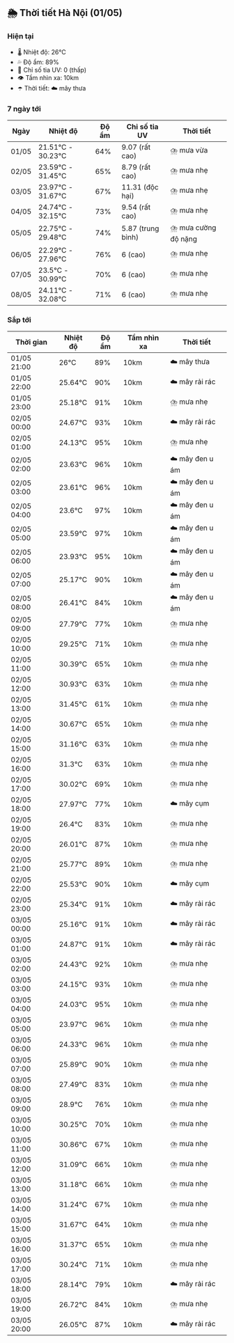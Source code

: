## 🌦️ Thời tiết Hà Nội (01/05)

### Hiện tại

- 🌡️ Nhiệt độ: 26℃
- 💦 Độ ẩm: 89%
- 🌟 Chỉ số tia UV: 0 (thấp)
- 👁️ Tầm nhìn xa: 10km
- ☂️ Thời tiết: ☁️ mây thưa

### 7 ngày tới

| Ngày | Nhiệt độ | Độ ẩm | Chỉ số tia UV | Thời tiết |
| --- | --- | --- | --- | --- |
| 01/05 | 21.51℃ - 30.23℃ | 64% | 9.07 (rất cao) | ⛈️ mưa vừa |
| 02/05 | 23.59℃ - 31.45℃ | 65% | 8.79 (rất cao) | ⛈️ mưa nhẹ |
| 03/05 | 23.97℃ - 31.67℃ | 67% | 11.31 (độc hại) | ⛈️ mưa nhẹ |
| 04/05 | 24.74℃ - 32.15℃ | 73% | 9.54 (rất cao) | ⛈️ mưa nhẹ |
| 05/05 | 22.75℃ - 29.48℃ | 74% | 5.87 (trung bình) | ⛈️ mưa cường độ nặng |
| 06/05 | 22.29℃ - 27.96℃ | 76% | 6 (cao) | ⛈️ mưa nhẹ |
| 07/05 | 23.5℃ - 30.99℃ | 70% | 6 (cao) | ⛈️ mưa nhẹ |
| 08/05 | 24.11℃ - 32.08℃ | 71% | 6 (cao) | ⛈️ mưa nhẹ |

### Sắp tới

| Thời gian | Nhiệt độ | Độ ẩm | Tầm nhìn xa | Thời tiết |
| --- | --- | --- | --- | --- |
| 01/05 21:00 | 26℃ | 89% | 10km | ☁️ mây thưa |
| 01/05 22:00 | 25.64℃ | 90% | 10km | ☁️ mây rải rác |
| 01/05 23:00 | 25.18℃ | 91% | 10km | ⛈️ mưa nhẹ |
| 02/05 00:00 | 24.67℃ | 93% | 10km | ☁️ mây rải rác |
| 02/05 01:00 | 24.13℃ | 95% | 10km | ⛈️ mưa nhẹ |
| 02/05 02:00 | 23.63℃ | 96% | 10km | ☁️ mây đen u ám |
| 02/05 03:00 | 23.61℃ | 96% | 10km | ☁️ mây đen u ám |
| 02/05 04:00 | 23.6℃ | 97% | 10km | ☁️ mây đen u ám |
| 02/05 05:00 | 23.59℃ | 97% | 10km | ☁️ mây đen u ám |
| 02/05 06:00 | 23.93℃ | 95% | 10km | ☁️ mây đen u ám |
| 02/05 07:00 | 25.17℃ | 90% | 10km | ☁️ mây đen u ám |
| 02/05 08:00 | 26.41℃ | 84% | 10km | ☁️ mây đen u ám |
| 02/05 09:00 | 27.79℃ | 77% | 10km | ⛈️ mưa nhẹ |
| 02/05 10:00 | 29.25℃ | 71% | 10km | ⛈️ mưa nhẹ |
| 02/05 11:00 | 30.39℃ | 65% | 10km | ⛈️ mưa nhẹ |
| 02/05 12:00 | 30.93℃ | 63% | 10km | ⛈️ mưa nhẹ |
| 02/05 13:00 | 31.45℃ | 61% | 10km | ⛈️ mưa nhẹ |
| 02/05 14:00 | 30.67℃ | 65% | 10km | ⛈️ mưa nhẹ |
| 02/05 15:00 | 31.16℃ | 63% | 10km | ⛈️ mưa nhẹ |
| 02/05 16:00 | 31.3℃ | 63% | 10km | ⛈️ mưa nhẹ |
| 02/05 17:00 | 30.02℃ | 69% | 10km | ⛈️ mưa nhẹ |
| 02/05 18:00 | 27.97℃ | 77% | 10km | ☁️ mây cụm |
| 02/05 19:00 | 26.4℃ | 83% | 10km | ⛈️ mưa nhẹ |
| 02/05 20:00 | 26.01℃ | 87% | 10km | ⛈️ mưa nhẹ |
| 02/05 21:00 | 25.77℃ | 89% | 10km | ⛈️ mưa nhẹ |
| 02/05 22:00 | 25.53℃ | 90% | 10km | ☁️ mây cụm |
| 02/05 23:00 | 25.34℃ | 91% | 10km | ☁️ mây rải rác |
| 03/05 00:00 | 25.16℃ | 91% | 10km | ☁️ mây rải rác |
| 03/05 01:00 | 24.87℃ | 91% | 10km | ☁️ mây rải rác |
| 03/05 02:00 | 24.43℃ | 92% | 10km | ⛈️ mưa nhẹ |
| 03/05 03:00 | 24.15℃ | 93% | 10km | ⛈️ mưa nhẹ |
| 03/05 04:00 | 24.03℃ | 95% | 10km | ⛈️ mưa nhẹ |
| 03/05 05:00 | 23.97℃ | 96% | 10km | ⛈️ mưa nhẹ |
| 03/05 06:00 | 24.33℃ | 96% | 10km | ⛈️ mưa nhẹ |
| 03/05 07:00 | 25.89℃ | 90% | 10km | ⛈️ mưa nhẹ |
| 03/05 08:00 | 27.49℃ | 83% | 10km | ⛈️ mưa nhẹ |
| 03/05 09:00 | 28.9℃ | 76% | 10km | ⛈️ mưa nhẹ |
| 03/05 10:00 | 30.25℃ | 70% | 10km | ⛈️ mưa nhẹ |
| 03/05 11:00 | 30.86℃ | 67% | 10km | ⛈️ mưa nhẹ |
| 03/05 12:00 | 31.09℃ | 66% | 10km | ⛈️ mưa nhẹ |
| 03/05 13:00 | 31.18℃ | 66% | 10km | ⛈️ mưa nhẹ |
| 03/05 14:00 | 31.24℃ | 67% | 10km | ⛈️ mưa nhẹ |
| 03/05 15:00 | 31.67℃ | 64% | 10km | ⛈️ mưa nhẹ |
| 03/05 16:00 | 31.37℃ | 65% | 10km | ⛈️ mưa nhẹ |
| 03/05 17:00 | 30.24℃ | 71% | 10km | ⛈️ mưa nhẹ |
| 03/05 18:00 | 28.14℃ | 79% | 10km | ☁️ mây rải rác |
| 03/05 19:00 | 26.72℃ | 84% | 10km | ⛈️ mưa nhẹ |
| 03/05 20:00 | 26.05℃ | 87% | 10km | ☁️ mây rải rác |
